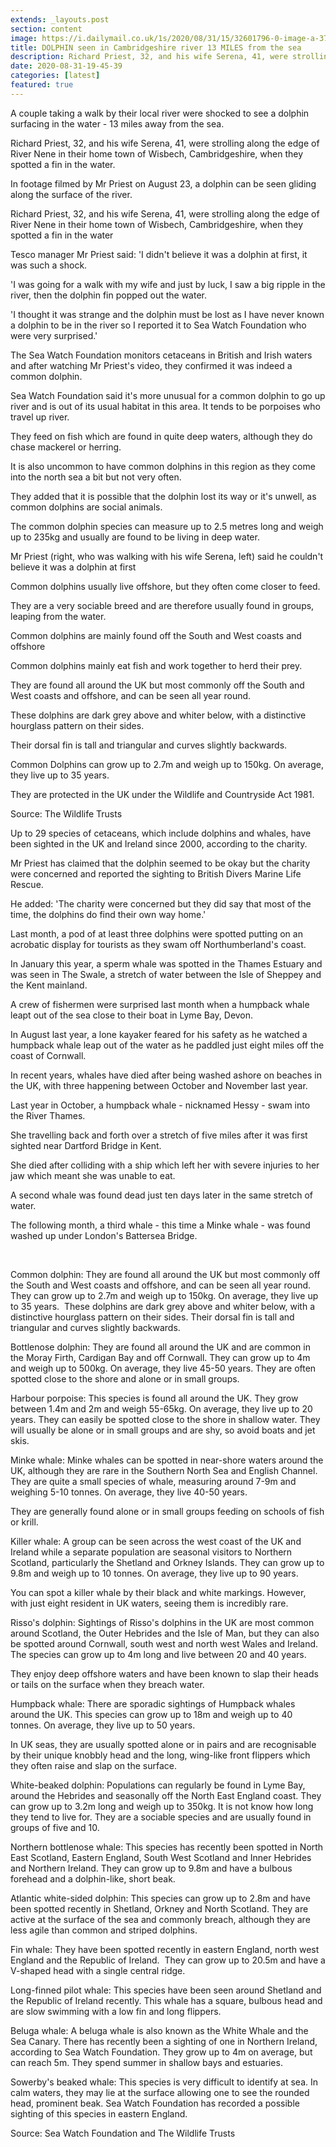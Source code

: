 ```yaml
---
extends: _layouts.post
section: content
image: https://i.dailymail.co.uk/1s/2020/08/31/15/32601796-0-image-a-37_1598884112660.jpg 
title: DOLPHIN seen in Cambridgeshire river 13 MILES from the sea 
description: Richard Priest, 32, and his wife Serena, 41, were strolling along the edge of River Nene in Wisbech, Cambridgeshire, when they spotted a fin in the water. 
date: 2020-08-31-19-45-39 
categories: [latest] 
featured: true 
--- 
```

A couple taking a walk by their local river were shocked to see a dolphin surfacing in the water - 13 miles away from the sea. 

Richard Priest, 32, and his wife Serena, 41, were strolling along the edge of River Nene in their home town of Wisbech, Cambridgeshire, when they spotted a fin in the water. 

In footage filmed by Mr Priest on August 23, a dolphin can be seen gliding along the surface of the river. 

Richard Priest, 32, and his wife Serena, 41, were strolling along the edge of River Nene in their home town of Wisbech, Cambridgeshire, when they spotted a fin in the water

Tesco manager Mr Priest said: 'I didn't believe it was a dolphin at first, it was such a shock. 

'I was going for a walk with my wife and just by luck, I saw a big ripple in the river, then the dolphin fin popped out the water.

'I thought it was strange and the dolphin must be lost as I have never known a dolphin to be in the river so I reported it to Sea Watch Foundation who were very surprised.' 

The Sea Watch Foundation monitors cetaceans in British and Irish waters and after watching Mr Priest's video, they confirmed it was indeed a common dolphin. 

Sea Watch Foundation said it's more unusual for a common dolphin to go up river and is out of its usual habitat in this area. It tends to be porpoises who travel up river.

They feed on fish which are found in quite deep waters, although they do chase mackerel or herring.  

It is also uncommon to have common dolphins in this region as they come into the north sea a bit but not very often.   

They added that it is possible that the dolphin lost its way or it's unwell, as common dolphins are social animals. 

The common dolphin species can measure up to 2.5 metres long and weigh up to 235kg and usually are found to be living in deep water. 

Mr Priest (right, who was walking with his wife Serena, left) said he couldn't believe it was a dolphin at first

Common dolphins usually live offshore, but they often come closer to feed. 

They are a very sociable breed and are therefore usually found in groups, leaping from the water. 

Common dolphins are mainly found off the South and West coasts and offshore 

Common dolphins mainly eat fish and work together to herd their prey.

They are found all around the UK but most commonly off the South and West coasts and offshore, and can be seen all year round.  

These dolphins are dark grey above and whiter below, with a distinctive hourglass pattern on their sides. 

Their dorsal fin is tall and triangular and curves slightly backwards. 

Common Dolphins can grow up to 2.7m and weigh up to 150kg. On average, they live up to 35 years. 

They are protected in the UK under the Wildlife and Countryside Act 1981. 

Source: The Wildlife Trusts 

Up to 29 species of cetaceans, which include dolphins and whales, have been sighted in the UK and Ireland since 2000, according to the charity. 

Mr Priest has claimed that the dolphin seemed to be okay but the charity were concerned and reported the sighting to British Divers Marine Life Rescue. 

He added: 'The charity were concerned but they did say that most of the time, the dolphins do find their own way home.'

Last month, a pod of at least three dolphins were spotted putting on an acrobatic display for tourists as they swam off Northumberland's coast. 

In January this year, a sperm whale was spotted in the Thames Estuary and was seen in The Swale, a stretch of water between the Isle of Sheppey and the Kent mainland. 

A crew of fishermen were surprised last month when a humpback whale leapt out of the sea close to their boat in Lyme Bay, Devon.  

In August last year, a lone kayaker feared for his safety as he watched a humpback whale leap out of the water as he paddled just eight miles off the coast of Cornwall. 

In recent years, whales have died after being washed ashore on beaches in the UK, with three happening between October and November last year. 

Last year in October, a humpback whale - nicknamed Hessy - swam into the River Thames.

She travelling back and forth over a stretch of five miles after it was first sighted near Dartford Bridge in Kent. 

She died after colliding with a ship which left her with severe injuries to her jaw which meant she was unable to eat. 

A second whale was found dead just ten days later in the same stretch of water. 

The following month, a third whale - this time a Minke whale - was found washed up under London's Battersea Bridge.  

 

Common dolphin: They are found all around the UK but most commonly off the South and West coasts and offshore, and can be seen all year round. They can grow up to 2.7m and weigh up to 150kg. On average, they live up to 35 years.  These dolphins are dark grey above and whiter below, with a distinctive hourglass pattern on their sides. Their dorsal fin is tall and triangular and curves slightly backwards.

Bottlenose dolphin: They are found all around the UK and are common in the Moray Firth, Cardigan Bay and off Cornwall. They can grow up to 4m and weigh up to 500kg. On average, they live 45-50 years. They are often spotted close to the shore and alone or in small groups. 

Harbour porpoise: This species is found all around the UK. They grow between 1.4m and 2m and weigh 55-65kg. On average, they live up to 20 years. They can easily be spotted close to the shore in shallow water. They will usually be alone or in small groups and are shy, so avoid boats and jet skis. 

Minke whale: Minke whales can be spotted in near-shore waters around the UK, although they are rare in the Southern North Sea and English Channel. They are quite a small species of whale, measuring around 7-9m and weighing 5-10 tonnes. On average, they live 40-50 years. 

They are generally found alone or in small groups feeding on schools of fish or krill. 

Killer whale: A group can be seen across the west coast of the UK and Ireland while a separate population are seasonal visitors to Northern Scotland, particularly the Shetland and Orkney Islands. They can grow up to 9.8m and weigh up to 10 tonnes. On average, they live up to 90 years. 

You can spot a killer whale by their black and white markings. However, with just eight resident in UK waters, seeing them is incredibly rare. 

Risso's dolphin: Sightings of Risso's dolphins in the UK are most common around Scotland, the Outer Hebrides and the Isle of Man, but they can also be spotted around Cornwall, south west and north west Wales and Ireland. The species can grow up to 4m long and live between 20 and 40 years. 

They enjoy deep offshore waters and have been known to slap their heads or tails on the surface when they breach water. 

Humpback whale: There are sporadic sightings of Humpback whales around the UK. This species can grow up to 18m and weigh up to 40 tonnes. On average, they live up to 50 years. 

In UK seas, they are usually spotted alone or in pairs and are recognisable by their unique knobbly head and the long, wing-like front flippers which they often raise and slap on the surface. 

White-beaked dolphin: Populations can regularly be found in Lyme Bay, around the Hebrides and seasonally off the North East England coast. They can grow up to 3.2m long and weigh up to 350kg. It is not know how long they tend to live for. They are a sociable species and are usually found in groups of five and 10. 

Northern bottlenose whale: This species has recently been spotted in North East Scotland, Eastern England, South West Scotland and Inner Hebrides and Northern Ireland. They can grow up to 9.8m and have a bulbous forehead and a dolphin-like, short beak.   



Atlantic white-sided dolphin: This species can grow up to 2.8m and have been spotted recently in Shetland, Orkney and North Scotland. They are active at the surface of the sea and commonly breach, although they are less agile than common and striped dolphins. 

Fin whale: They have been spotted recently in eastern England, north west England and the Republic of Ireland.  They can grow up to 20.5m and have a V-shaped head with a single central ridge. 

Long-finned pilot whale: This species have been seen around Shetland and the Republic of Ireland recently. This whale has a square, bulbous head and are slow swimming with a low fin and long flippers. 

Beluga whale: A beluga whale is also known as the White Whale and the Sea Canary. There has recently been a sighting of one in Northern Ireland, according to Sea Watch Foundation. They grow up to 4m on average, but can reach 5m. They spend summer in shallow bays and estuaries. 

Sowerby's beaked whale: This species is very difficult to identify at sea. In calm waters, they may lie at the surface allowing one to see the rounded head, prominent beak. Sea Watch Foundation has recorded a possible sighting of this species in eastern England. 

Source: Sea Watch Foundation and The Wildlife Trusts 

